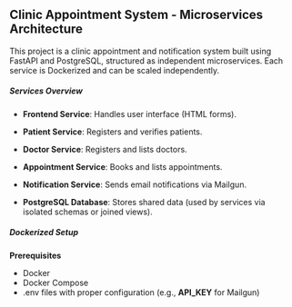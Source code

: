 ## Clinic Appointment System - Microservices Architecture
This project is a clinic appointment and notification system built using FastAPI and PostgreSQL, structured as independent microservices. Each service is Dockerized and can be scaled independently.

##### Services Overview

- **Frontend Service**: Handles user interface (HTML forms).

- **Patient Service**: Registers and verifies patients.

- **Doctor Service**: Registers and lists doctors.

- **Appointment Service**: Books and lists appointments.

- **Notification Service**: Sends email notifications via Mailgun.

- **PostgreSQL Database**: Stores shared data (used by services via isolated schemas or joined views).

##### Dockerized Setup
**Prerequisites**
- Docker
- Docker Compose
- .env files with proper configuration (e.g., **API_KEY** for Mailgun)

